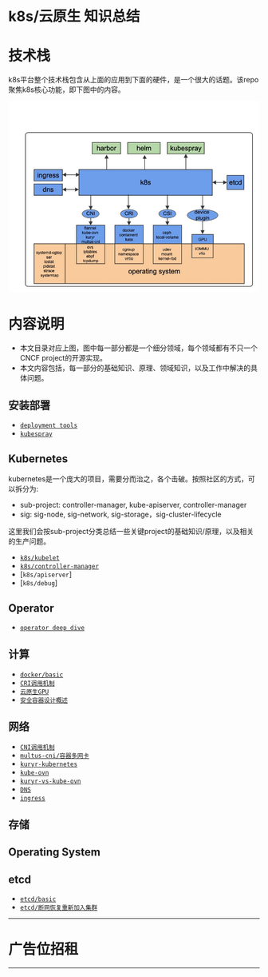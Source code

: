 # k8s/云原生 知识总结
	
# 技术栈

k8s平台整个技术栈包含从上面的应用到下面的硬件，是一个很大的话题。该repo聚焦k8s核心功能，即下图中的内容。

![k8s-stacks](pics/k8s-stacks.jpeg)

# 内容说明

- 本文目录对应上图，图中每一部分都是一个细分领域，每个领域都有不只一个CNCF project的开源实现。
- 本文内容包括，每一部分的基础知识、原理、领域知识，以及工作中解决的具体问题。

## 安装部署

- [`deployment tools`](deployment)
- [`kubespray`](deployment/kubespray)

## Kubernetes

kubernetes是一个庞大的项目，需要分而治之，各个击破。按照社区的方式，可以拆分为: <br>
- sub-project: controller-manager, kube-apiserver, controller-manager
- sig: sig-node, sig-network, sig-storage，sig-cluster-lifecycle

这里我们会按sub-project分类总结一些关键project的基础知识/原理，以及相关的生产问题。

- [`k8s/kubelet`](kubernetes/kubelet)
- [`k8s/controller-manager`](kubernetes/controller-manager)
- [`k8s/apiserver`]
- [`k8s/debug`]

## Operator

- [`operator deep dive`](operator.md)

## 计算

- [`docker/basic`](docker/basic)
- [`CRI调用机制`](ContainerRuntime.md)
- [`云原生GPU`](GPU.md)
- [`安全容器设计概述`](ecr.md)

## 网络
- [`CNI调用机制`](network/CNI.md)
- [`multus-cni/容器多网卡`](network/multiple-cni.md)
- [`kuryr-kubernetes`](network/kuryr.md)
- [`kube-ovn`](network/kube-ovn.md)
- [`kuryr-vs-kube-ovn`](network/kuryr-vs-kube-ovn.md)
- [`DNS`](network/DNS.md)
- [`ingress`](network/ingress.md)

## 存储


## Operating System


## etcd

- [`etcd/basic`](etcd/basic)
- [`etcd/断网恢复重新加入集群`](etcd/region)

*********************************
# 广告位招租
*********************************